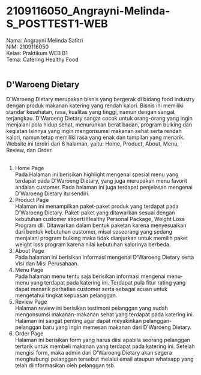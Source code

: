 # 2109116050_Angrayni-Melinda-S_POSTTEST1-WEB 

Nama: Angrayni Melinda Safitri<br>
NIM: 2109116050<br>
Kelas: Praktikum WEB B1<br>
Tema: Catering Healthy Food<br><br>


## D'Waroeng Dietary<br>
D'Waroeng Dietary merupakan bisnis yang bergerak di bidang food industry dengan produk makanan katering yang rendah kalori. Bisnis ini memiliki standar kesehatan, rasa, kualitas yang tinggi, namun dengan sangat terjangkau. D'Waroeng Dietary sangat cocok untuk orang-orang yang ingin menjalani pola hidup sehat, menurunkan berat badan, program bulking dan kegiatan lainnya yang ingin mengonsumsi makanan sehat serta rendah kalori, namun tetap memiliki rasa yang enak dan tampilan yang menarik. Website ini terdiri dari 6 halaman, yaitu: Home, Product, About, Menu, Review, dan Order.<br><br>

1. Home Page<br> Pada Halaman ini berisikan highlight mengenai spesial menu yang terdapat pada D'Waroeng Dietary, yang juga merupakan menu favorit andalan customer. Pada halaman ini juga terdapat penjelasan mengenai D'Waroeng Dietary itu sendiri.
2. Product Page<br> Halaman ini menampilkan paket-paket produk yang terdapat pada D'Waroeng Dietary. Paket-paket yang ditawarkan sesuai dengan kebutuhan customer seperti Healthy Personal Package, Weight Loss Program dll. Ditawarkan dalam bentuk paketan karena menyesuaikan dari bentuk kebutuhan customer, misal seseorang yang sedang menjalani program bulking maka tidak dianjurkan untuk memilih paket weight loss program karena nilai kebutuhan kalorinya berbeda.
3. About Page<br> Pada halaman ini berisikan informasi mengenai D'Waroeng Dietary serta Visi dan Misi Perusahaan.
4. Menu Page<br> Pada halaman menu tentu saja berisikan informasi mengenai menu-menu yang terdapat pada katering ini. Terdapat pula fitur rating yang dapat menarik perhatian customer serta sebagai acuan untuk mengetahui tingkat kepuasan pelanggan.
5. Review Page<br> Halaman review ini berisikan testimoni pelanggan yang sudah mengonsumsi makanan-makanan sehat yang terdapat pada katering ini. Halaman ini sangat penting agar dapat meyakinkan pelanggan-pelanggan baru yang ingin memesan makanan dari D'Waroeng Dietary.
6. Order Page<br> Halaman ini berisikan form yang harus diisi apabila seorang pelanggan tertarik untuk membeli makanan yang terdapat pada katering ini. Setelah mengisi form, maka admin dari D'Waroeng Dietary akan segera menghubungi pelanggan tersebut melalui email ataupun whatsapp yang telah diinformasikan oleh pelanggan tsb.
